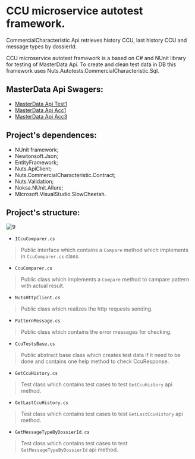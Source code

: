 # CCU microservice autotest framework.

CommercialCharacteristic Api retrieves history CCU, last history CCU and message types by dossierId.

CCU microservice autotest framework is a based on C# and NUnit library for testing of MasterData Api.
To create and clean test data in DB this framework uses Nuts.Autotests.CommercialCharacteristic.Sql.

## MasterData Api Swagers:
- [MasterData Api Test1](http://ccu.test1.nutsservices.local)
- [MasterData Api Acc1](http://ccu.acc1.nutsservices.local)
- [MasterData Api Acc3](http://ccu.acc3.nutsservices.local)

## Project's dependences:
- NUnit framework;
- Newtonsoft.Json;
- EntityFramework;
- Nuts.ApiClient;
- Nuts.CommercialCharacteristic.Contract;
- Nuts.Validation;
- Noksa.NUnit.Allure;
- Microsoft.VisualStudio.SlowCheetah.

## Project's structure:
![9](https://user-images.githubusercontent.com/45104581/58488444-07e1bc80-8172-11e9-9184-06cc703c0624.png)

* `ICcuComparer.cs`
> Public interface which contains a `Compare` method which implements in `CcuComparer.cs` class.
* `CcuComparer.cs`
> Public class which implements a `Compare` method to campare pattern with actual result.
* `NutsHttpClient.cs`
> Public class which realizes the http requests sending.
* `PatternMessage.cs`
> Public class which contains the error messages for checking.
* `CcuTestsBase.cs`
> Public abstract base class which creates test data if it need to be done and contains one help method to check CcuResponse.
* `GetCcuHistory.cs`
> Test class which contains test cases to test `GetCcuHistory` api method.
* `GetLastCcuHistory.cs`
> Test class which contains test cases to test `GetLastCcuHistory` api method.
* `GetMessageTypeByDossierId.cs`
> Test class which contains test cases to test `GetMessageTypeByDossierId` api method.
